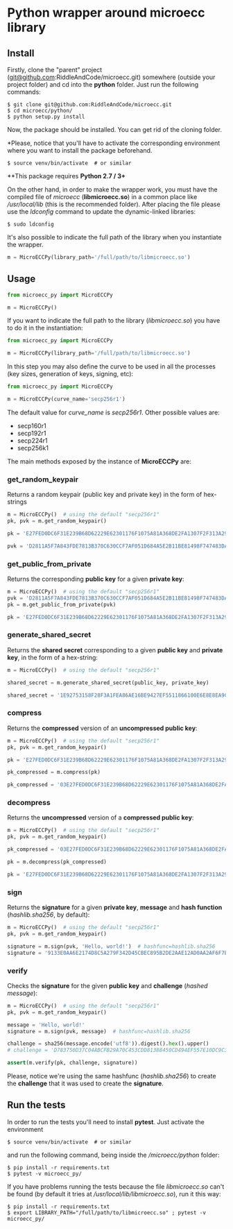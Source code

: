 # Python wrapper around microecc library

## Install

Firstly, clone the "parent" project (git@github.com:RiddleAndCode/microecc.git) somewhere (outside your project folder) and cd into the **python** folder. Just run the following commands:

```shell
$ git clone git@github.com:RiddleAndCode/microecc.git
$ cd microecc/python/
$ python setup.py install
```

Now, the package should be installed. You can get rid of the cloning folder.

*Please, notice that you'll have to activate the corresponding environment where you want to install the package beforehand.

```shell
$ source venv/bin/activate  # or similar
```

**This package requires **Python 2.7 / 3+**

On the other hand, in order to make the wrapper work, you must have the compiled file of _microecc_ (**libmicroecc.so**) in a common place like _/usr/local/lib_ (this is the recommended folder). After placing the file please use the _ldconfig_ command to update the dynamic-linked libraries:

```shell
$ sudo ldconfig
```

It's also possible to indicate the full path of the library when you instantiate the wrapper.

```python
m = MicroECCPy(library_path='/full/path/to/libmicroecc.so')
```

## Usage

```python
from microecc_py import MicroECCPy

m = MicroECCPy()
```

If you want to indicate the full path to the library (_libmicroecc.so_) you have to do it in the instantiation:

```python
from microecc_py import MicroECCPy

m = MicroECCPy(library_path='/full/path/to/libmicroecc.so')
```

In this step you may also define the curve to be used in all the processes (key sizes, generation of keys, signing, etc):

```python
from microecc_py import MicroECCPy

m = MicroECCPy(curve_name='secp256r1')
```

The default value for _curve_name_ is _secp256r1_. Other possible values are:
 - secp160r1
 - secp192r1
 - secp224r1
 - secp256k1

The main methods exposed by the instance of **MicroECCPy** are:

### get_random_keypair

Returns a random keypair (public key and private key) in the form of hex-strings

```python
m = MicroECCPy()  # using the default "secp256r1"
pk, pvk = m.get_random_keypair()

pk = 'E27FED0DC6F31E239B68D62229E62301176F1075A81A368DE2FA1307F2F313A290827F7DDCB351DBE7073CB4C5969B38ABCF219959D312E94A11682420268F09'

pvk = 'D2811A5F7A843FDE7813B370C630CCF7AF051D684A5E2B11BE81498F747483DA'
```

### get_public_from_private

Returns the corresponding **public key** for a given **private key**:

```python
m = MicroECCPy()  # using the default "secp256r1"
pvk = 'D2811A5F7A843FDE7813B370C630CCF7AF051D684A5E2B11BE81498F747483DA'
pk = m.get_public_from_private(pvk)

pk = 'E27FED0DC6F31E239B68D62229E62301176F1075A81A368DE2FA1307F2F313A290827F7DDCB351DBE7073CB4C5969B38ABCF219959D312E94A11682420268F09'
```

### generate_shared_secret

Returns the **shared secret** corresponding to a given **public key** and **private key**, in the form of a hex-string:

```python
m = MicroECCPy()  # using the default "secp256r1"

shared_secret = m.generate_shared_secret(public_key, private_key)

shared_secret = '1E92753158F28F3A1FEA86AE16BE9427EF5511866100E6E8E8EA9C022C812FA8'
```

### compress

Returns the **compressed** version of an **uncompressed public key**:

```python
m = MicroECCPy()  # using the default "secp256r1"
pk, pvk = m.get_random_keypair()

pk = 'E27FED0DC6F31E239B68D62229E62301176F1075A81A368DE2FA1307F2F313A290827F7DDCB351DBE7073CB4C5969B38ABCF219959D312E94A11682420268F09'

pk_compressed = m.compress(pk)

pk_compressed = '03E27FED0DC6F31E239B68D62229E62301176F1075A81A368DE2FA1307F2F313A2'
```

### decompress

Returns the **uncompressed** version of a **compressed public key**:

```python
m = MicroECCPy()  # using the default "secp256r1"
pk, pvk = m.get_random_keypair()

pk_compressed = '03E27FED0DC6F31E239B68D62229E62301176F1075A81A368DE2FA1307F2F313A2'

pk = m.decompress(pk_compressed)

pk = 'E27FED0DC6F31E239B68D62229E62301176F1075A81A368DE2FA1307F2F313A290827F7DDCB351DBE7073CB4C5969B38ABCF219959D312E94A11682420268F09'
```

### sign

Returns the **signature** for a given **private key**, **message** and **hash function** (_hashlib.sha256_, by default):

```python
m = MicroECCPy()  # using the default "secp256r1"
pk, pvk = m.get_random_keypair()

signature = m.sign(pvk, 'Hello, world!')  # hashfunc=hashlib.sha256
signature = '9133E0AA6E2174D8C5A279F342D45CBEC895B2DE2AAE12AD0AA2AF6F7B4A87B5321DB8CB0520F49065475A6EA8F5F500AC2BFB20FF8527DAAF9B70CEDADA8918'
```

### verify

Checks the **signature** for the given **public key** and **challenge** (_hashed message_):

```python
m = MicroECCPy()  # using the default "secp256r1"
pk, pvk = m.get_random_keypair()

message = 'Hello, world!'
signature = m.sign(pvk, message)  # hashfunc=hashlib.sha256

challenge = sha256(message.encode('utf8')).digest().hex().upper()
# challenge = 'D783750D37C04ABCFB29A70C453CDD81388450CD494EF557E10DC9C3C749E358'

assert(m.verify(pk, challenge, signature))
```

Please, notice we're using the same hashfunc (_hashlib.sha256_) to create the **challenge** that it was used to create the **signature**.

## Run the tests

In order to run the tests you'll need to install **pytest**. Just activate the environment

```shell
$ source venv/bin/activate  # or similar
```

and run the following command, being inside the _/microecc/python_ folder:

```shell
$ pip install -r requirements.txt
$ pytest -v microecc_py/
```

If you have problems running the tests because the file _libmicroecc.so_ can't be found (by default it tries at _/usr/local/lib/libmicroecc.so_), run it this way:

```shell
$ pip install -r requirements.txt
$ export LIBRARY_PATH="/full/path/to/libmicroecc.so" ; pytest -v microecc_py/
```
